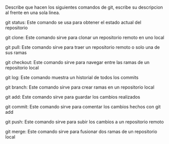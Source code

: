 Describe que hacen los siguientes comandos de git, escribe su descripcion al frente en una sola linea.

git status: Este comando se usa para obtener el estado actual del repositorio

git clone: Este comando sirve para clonar un repositorio remoto en uno local

git pull: Este comando sirve para traer un repositorio remoto o solo una de sus ramas

git checkout: Este comando sirve para navegar entre las ramas de un repositorio local

git log: Este comando muestra un historial de todos los commits

git branch: Este comando sirve para crear ramas en un repositorio local

git add: Este comando sirve para guardar los cambios realizados

git commit: Este comando sirve para comentar los cambios hechos con git add

git push: Este comando sirve para subir los cambios a un repositorio remoto

git merge: Este comando sirve para fusionar dos ramas de un repositorio local